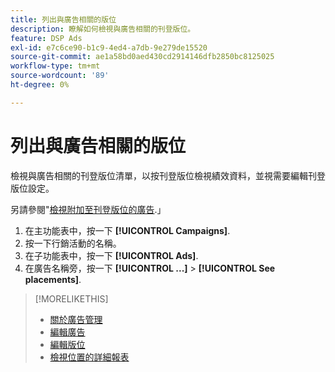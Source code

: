 ```yaml
---
title: 列出與廣告相關的版位
description: 瞭解如何檢視與廣告相關的刊登版位。
feature: DSP Ads
exl-id: e7c6ce90-b1c9-4ed4-a7db-9e279de15520
source-git-commit: ae1a58bd0aed430cd2914146dfb2850bc8125025
workflow-type: tm+mt
source-wordcount: '89'
ht-degree: 0%

---
```


# 列出與廣告相關的版位

檢視與廣告相關的刊登版位清單，以按刊登版位檢視績效資料，並視需要編輯刊登版位設定。

另請參閱&quot;[檢視附加至刊登版位的廣告](/help/dsp/campaign-management/ads/ad-attach-to-placement.md#view-ads-campaign).」

1. 在主功能表中，按一下 **[!UICONTROL Campaigns]**.
1. 按一下行銷活動的名稱。
1. 在子功能表中，按一下 **[!UICONTROL Ads]**.
1. 在廣告名稱旁，按一下  **[!UICONTROL ...]** > **[!UICONTROL See placements]**.

>[!MORELIKETHIS]
>
>* [關於廣告管理](ad-about.md)
>* [編輯廣告](ad-edit.md)
>* [編輯版位](/help/dsp/campaign-management/placements/placement-edit.md)
>* [檢視位置的詳細報表](/help/dsp/campaign-management/placements/placement-view-report.md)

